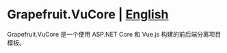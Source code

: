 # Grapefruit.VuCore | [English](/README.md "English")

Grapefruit.VuCore 是一个使用 ASP.NET Core 和 Vue.js 构建的前后端分离项目模板。